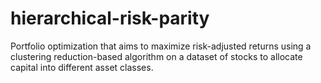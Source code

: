 # hierarchical-risk-parity
Portfolio optimization that aims to maximize risk-adjusted returns using a clustering reduction-based algorithm on a dataset of stocks to allocate capital into different asset classes.
